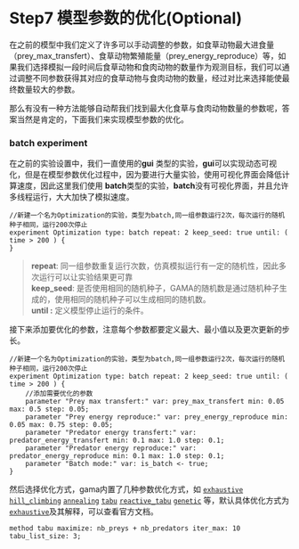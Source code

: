 # Step7 模型参数的优化\(Optional\)

在之前的模型中我们定义了许多可以手动调整的参数，如食草动物最大进食量（prey\_max\_transfert）、食草动物繁殖能量（prey\_energy\_reproduce）等，如果我们选择模拟一段时间后食草动物和食肉动物的数量作为观测目标，我们可以通过调整不同参数获得其对应的食草动物与食肉动物的数量，经过对比来选择能使最终数量较大的参数。

那么有没有一种方法能够自动帮我们找到最大化食草与食肉动物数量的参数呢，答案当然是肯定的，下面我们来实现模型参数的优化。

### batch experiment

在之前的实验设置中，我们一直使用的**gui** 类型的实验，**gui**可以实现动态可视化，但是在模型参数优化过程中，因为要进行大量实验，使用可视化界面会降低计算速度，因此这里我们使用 **batch**类型的实验，**batch**没有可视化界面，并且允许多线程运行，大大加快了模拟速度。

```text
//新建一个名为Optimization的实验，类型为batch,同一组参数运行2次，每次运行的随机种子相同，运行200次停止
experiment Optimization type: batch repeat: 2 keep_seed: true until: ( time > 200 ) {
}
```

> **repeat**:  同一组参数重复运行次数，仿真模拟运行有一定的随机性，因此多次运行可以让实验结果更可靠  
> **keep\_seed**: 是否使用相同的随机种子，GAMA的随机数是通过随机种子生成的，使用相同的随机种子可以生成相同的随机数。  
> **until  :**   定义模型停止运行的条件。

接下来添加要优化的参数，注意每个参数都要定义最大、最小值以及更次更新的步长。

```text
//新建一个名为Optimization的实验，类型为batch,同一组参数运行2次，每次运行的随机种子相同，运行200次停止
experiment Optimization type: batch repeat: 2 keep_seed: true until: ( time > 200 ) {
    //添加需要优化的参数
    parameter "Prey max transfert:" var: prey_max_transfert min: 0.05 max: 0.5 step: 0.05;
    parameter "Prey energy reproduce:" var: prey_energy_reproduce min: 0.05 max: 0.75 step: 0.05;
    parameter "Predator energy transfert:" var: predator_energy_transfert min: 0.1 max: 1.0 step: 0.1;
    parameter "Predator energy reproduce:" var: predator_energy_reproduce min: 0.1 max: 1.0 step: 0.1;
    parameter "Batch mode:" var: is_batch <- true;
}
```

然后选择优化方式，gama内置了几种参数优化方式，如 [`exhaustive`](https://gama-platform.github.io/wiki/ExplorationMethods#exhaustive-exploration-of-the-parameter-space-exhaustive) [`hill_climbing`](https://gama-platform.github.io/wiki/ExplorationMethods#hill-climbing-hill-climbing) [`annealing`](https://gama-platform.github.io/wiki/ExplorationMethods#simulated-annealing-annealing) [`tabu`](https://gama-platform.github.io/wiki/ExplorationMethods#tabu-search-tabu) [`reactive_tabu`](https://gama-platform.github.io/wiki/ExplorationMethods#reactive-tabu-search-reactive-tabu) [`genetic`](https://gama-platform.github.io/wiki/ExplorationMethods#genetic-algorithm-genetic) 等，默认具体优化方式为[`exhaustive`](https://gama-platform.github.io/wiki/ExplorationMethods#exhaustive-exploration-of-the-parameter-space-exhaustive)及其解释，可以查看官方文档。

```text
method tabu maximize: nb_preys + nb_predators iter_max: 10 tabu_list_size: 3;
```

